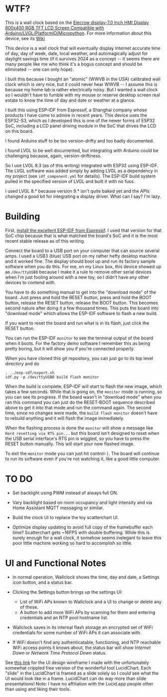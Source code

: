 # WTF?

This is a wall clock based on the [Elecrow display-7.0 Inch HMI
Display 800x400 RGB TFT LCD Screen Compatible with
Arduino/LVGL/PlatformIO/Micropython](https://m.elecrow.com/pages/shop/product/details?id=206594&=). For
more information about this device, see its
[Wiki](https://www.elecrow.com/wiki/index.php?title=ESP32_Display_7.0%27%27_Intelligent_Touch_Screen_Wi-Fi%26BLE_800*480_HMI_Display)

This device is a wall clock that will eventually display Internet
accurate time of day, day of week, date, local weather, and
automagically adjust for daylight savings time (if it survives 2024 as
a concept -- it seems there are many people like me who think it's a
bogus concept and should be eliminated -- one can only hope).

I built this because I bought an "atomic" (WWVB in the USA) calibrated
wall clock which is very nice, but it could never hear WWVB -- I
assume this is because my home lab is rather electrically noisy. But I
wanted a wall clock so I wouldn't have to fumble with my mouse or
reserve desktop screen real estate to know the time of day and date or
weather at a glance.

I built this using ESP-IDF from Espressif, a Shanghai company whose
products I have come to admire in recent years. This device uses the
ESP32-S3, which as I developed this is one of the newer forms of ESP32
SoC, including a LCD panel driving module in the SoC that drives the
LCD on this board.

I found Arduino stuff to be too version-drifty and too badly documented.

I found LVGL to be well documented, but integrating with Arduino could
be challenging because, again, version-driftiness.

So I use LVGL 8.3 (as of this writing) integrated with ESP32 using
ESP-IDF. The LVGL software was added simply by adding LVGL as a
dependency in my project (see `idf_component.yml` for details). The
ESP-IDF build system pulled in the specified version of LVGL and built
it with no fuss.

I used LVGL 8.* because version 9.* isn't quite baked yet and the APIs
changed a good bit for integrating a display driver. What can I say?
I'm lazy.


# Building

First, [install the excellent ESP-IDF from
Espressif](https://docs.espressif.com/projects/esp-idf/en/v5.1.2/esp32s3/get-started/index.html). I
used that version for that SoC chip because that is what matched the
board's SoC and it is the most recent stable release as of this
writing.

Connect the board to a USB port on your computer that can source
several amps. I used a USB3 (blue) USB port on my rather hefty desktop
machine and it worked fine. The display should boot up and run its
factory sample software when you do this. For me, on my Linux box,
this device showed up as `/dev/ttyUSB0` because I make it a rule to
remove other serial devices when I'm just fooling around with a new
toy, so I didn't have any other devices to contend with.

You have to do something manual to get into the "download mode" of the
board. Just press and hold the RESET button, press and hold the BOOT
button, release the RESET button, release the BOOT button. This
becomes second nature after doing it a few thousand times. This puts
the board into "download mode" which allows the ESP-IDF software to
flash a new build.

If you want to reset the board and run what is in its flash, just
click the RESET button.

You can run the ESP-IDF `monitor` to see the terminal output of the
board when it boots. For the factory demo software I remember this as
being pretty boring, but it will show you if you're connected properly.

When you have cloned this git repository, you can just go to its top
level directory and do

	. ../esp-idf/export.sh
	idf.py -p /dev/ttyUSB0 build flash monitor

When the build is complete, ESP-IDF will start to flash the new image,
which takes a few seconds. While that is going on, the `monitor` mode
is running, so you can see its progress. If the board wasn't in
"download mode" when you ran this command you can just do the
RESET-BOOT sequence described above to get it into that mode and run
the command again. The second time, since no changes were made, the
`build flash monitor` doesn't have to rebuild anything and it will
flash the image immediately.

When the flashing process is done the `monitor` will show a message
like `Hard resetting via RTS pin...` but this board isn't designed to
reset when the USB serial interface's RTS pin is wiggled, so you have
to press the RESET button manually. This will start your new flashed
image.

To exit the `monitor` mode you can just hit control-`]`. The board
will continue to run its software even if you're not watching it, like
a good little computer.


# TO DO

* Set backlight using PWM instead of always full ON.

* Vary backlight based on room occupancy and light intensity and via
  Home Assistant MQTT messaging or similar.

* Build the clock UI to replace the toy scatterchart UI.

* Optimize display updating to avoid full copy of the framebuffer each
  time? Scatterchart gets ~16FPS with double buffering. While this is
  surely enough for a wall clock, it somehow seems inelegant to leave
  this poor little machine working so hard to accomplish so little.


# UI and Functional Notes

* In normal operation, Wallclock shows the time, day and date, a
  Settings icon button, and a status bar.

* Clicking the Settings button brings up the settings UI:
  * List of WiFi APs known to Wallclock and a UI to change or delete
    any of these.
  * A button to add more WiFi APs by scanning for them and entering
    credentials and an NTP pool hostname list.

* Wallclock saves in its internal flash storage an encrypted set of
  WiFi credentials for some number of WiFi APs it can associate with.

* If WiFi doesn't find any authenticatable, functioning, and NTP
  reachable WiFi access points it knows about, the status bar will
  show *Internet Down* or *Network Time Protocol Down* status.

See
[this link](https://lucid.app/lucidchart/cb587227-fdc3-4b95-8adb-bc69c5b08a50/edit?viewport_loc=-179%2C429%2C1782%2C1297%2C0_0&invitationId=inv_fbb3ebb5-4466-4457-9be7-2652f4b555d6)
for the UI design wireframe I made with the unfortunately somewhat
crippled free version of the wonderful tool LucidChart. Each "slide"
in the LucidChart is framed as a slide solely so I could see what the
UI would look like in a frame. LucidChart can do way more than slide
presentations! Note: I have no affiliation with the Lucid.app people
other than using and liking their tools.
